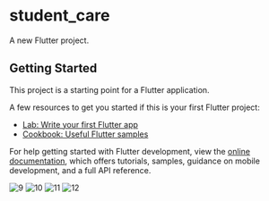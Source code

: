 # student_care

A new Flutter project.

## Getting Started

This project is a starting point for a Flutter application.

A few resources to get you started if this is your first Flutter project:

- [Lab: Write your first Flutter app](https://docs.flutter.dev/get-started/codelab)
- [Cookbook: Useful Flutter samples](https://docs.flutter.dev/cookbook)

For help getting started with Flutter development, view the
[online documentation](https://docs.flutter.dev/), which offers tutorials,
samples, guidance on mobile development, and a full API reference.

![9](https://github.com/Imma76/ccu-student-care/assets/70198597/f737042a-dbaf-454d-8c58-b954da8153fb)
![10](https://github.com/Imma76/ccu-student-care/assets/70198597/0d6168fb-e8fc-404c-8533-f70078c1ef8b)
![11](https://github.com/Imma76/ccu-student-care/assets/70198597/f9557cb5-7b91-4d77-8290-8718d4ad5a7b)
![12](https://github.com/Imma76/ccu-student-care/assets/70198597/f80849dd-9171-45f5-9744-cbba7cd8500a)
